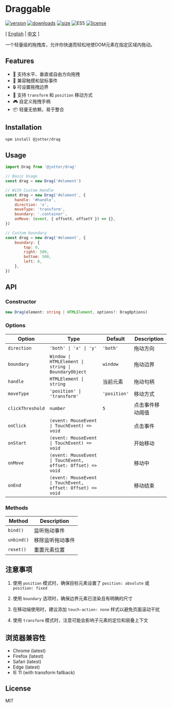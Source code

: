 # Draggable

[![version](https://img.shields.io/npm/v/@jotter/drag?style=flat-square)](https://www.npmjs.com/package/@jotter/drag)
[![downloads](https://img.shields.io/npm/dm/@jotter/drag?style=flat-square)](https://www.npmjs.com/package/@jotter/drag)
[![size](https://img.shields.io/bundlephobia/minzip/@jotter/drag?style=flat-square)](https://bundlephobia.com/package/@jotter/drag)
![ES5](https://img.shields.io/badge/Supports-ES5-brightgreen?style=flat-square)
[![license](https://img.shields.io/npm/l/@jotter/drag?style=flat-square)](https://github.com/Meqn/jotter/blob/main/libs/Drag)

[ [English](README.md) | [中文](./README.zh_CN.md) ]

一个轻量级的拖拽库，允许你快速而轻松地使DOM元素在指定区域内拖动。

## Features

- 🎯 支持水平、垂直或自由方向拖拽
- 📱 兼容触摸和鼠标事件
- 🔒 可设置拖拽边界
- 🎨 支持 `transform` 和 `position` 移动方式
- 🎮 自定义拖拽手柄
- 📦 轻量无依赖，易于整合

## Installation

```bash
npm install @jotter/drag
```

## Usage

```js
import Drag from '@jotter/drag'

// Basic Usage
const drag = new Drag('#element')

// With Custom Handle
const drag = new Drag('#element', {
	handle: '#handle',
	direction: 'x',
	moveType: 'transform',
	boundary: '.container',
	onMove: (event, { offsetX, offsetY }) => {},
})

// Custom boundary
const drag = new drag('#element', {
	boundary: {
		top: 0,
		right: 500,
		bottom: 500,
		left: 0,
	},
})
```

## API

### Constructor

```typescript
new Drag(element: string | HTMLElement, options?: DragOptions)
```

### Options

| Option           | Type                                                        | Default      | Description      |
| ---------------- | ----------------------------------------------------------- | ------------ | ---------------- |
| `direction`      | `'both' \| 'x' \| 'y'`                                      | `'both'`     | 拖动方向         |
| `boundary`       | `Window \| HTMLElement \| string \| BoundaryObject`         | `window`     | 拖动边界         |
| `handle`         | `HTMLElement \| string`                                     | 当前元素     | 拖动句柄         |
| `moveType`       | `'position' \| 'transform'`                                 | `'position'` | 移动方式         |
| `clickThreshold` | `number`                                                    | `5`          | 点击事件移动阈值 |
| `onClick`        | `(event: MouseEvent \| TouchEvent) => void`                 |              | 点击事件         |
| `onStart`        | `(event: MouseEvent \| TouchEvent) => void`                 |              | 开始移动         |
| `onMove`         | `(event: MouseEvent \| TouchEvent, offset: Offset) => void` |              | 移动中           |
| `onEnd`          | `(event: MouseEvent \| TouchEvent, offset: Offset) => void` |              | 移动结束         |

### Methods

| Method     | Description      |
| ---------- | ---------------- |
| `bind()`   | 监听拖动事件     |
| `unbind()` | 移除监听拖动事件 |
| `reset()`  | 重置元素位置     |

## 注意事项

1. 使用 `position` 模式时，确保目标元素设置了 `position: absolute` 或 `position: fixed`

2. 使用 `boundary` 选项时，确保边界元素已渲染且有明确的尺寸

3. 在移动端使用时，建议添加 `touch-action: none` 样式以避免页面滚动干扰

4. 使用 `transform` 模式时，注意可能会影响子元素的定位和层叠上下文

## 浏览器兼容性

- Chrome (latest)
- Firefox (latest)
- Safari (latest)
- Edge (latest)
- IE 11 (with transform fallback)

## License

MIT
